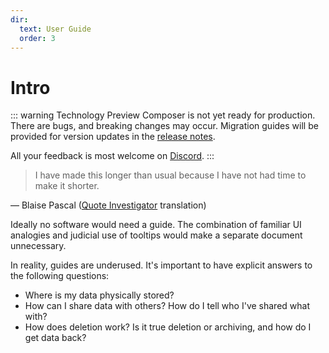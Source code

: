 ```yaml
---
dir:
  text: User Guide
  order: 3
---
```


# Intro

::: warning Technology Preview
Composer is not yet ready for production. There are bugs, and breaking changes may occur. Migration guides will be provided for version updates in the [release notes](https://github.com/dxos/dxos/releases).

All your feedback is most welcome on [Discord](https://discord.gg/eXVfryv3sW).
:::

> I have made this longer than usual because I have not had time to make it shorter.

— Blaise Pascal ([Quote Investigator](https://quoteinvestigator.com/2012/04/28/shorter-letter/) translation)

Ideally no software would need a guide. The combination of familiar UI analogies and judicial use of tooltips would make a separate document unnecessary.

In reality, guides are underused. It's important to have explicit answers to the following questions:

- Where is my data physically stored?
- How can I share data with others? How do I tell who I've shared what with?
- How does deletion work? Is it true deletion or archiving, and how do I get data back?
